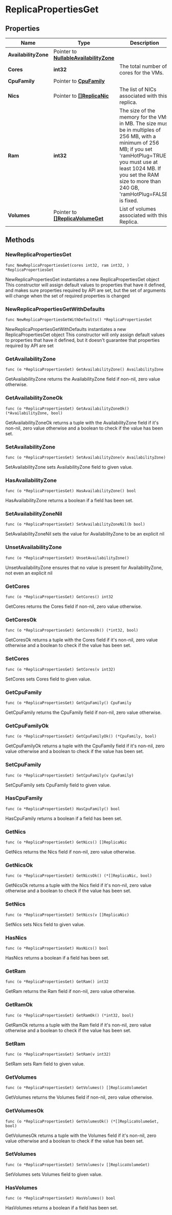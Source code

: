 # ReplicaPropertiesGet

## Properties

|Name | Type | Description | Notes|
|------------ | ------------- | ------------- | -------------|
|**AvailabilityZone** | Pointer to [**NullableAvailabilityZone**](AvailabilityZone.md) |  | [optional] |
|**Cores** | **int32** | The total number of cores for the VMs. | |
|**CpuFamily** | Pointer to [**CpuFamily**](CpuFamily.md) |  | [optional] |
|**Nics** | Pointer to [**[]ReplicaNic**](ReplicaNic.md) | The list of NICs associated with this replica. | [optional] |
|**Ram** | **int32** | The size of the memory for the VMs in MB. The size must be in multiples of 256 MB, with a minimum of 256 MB; if you set &#39;ramHotPlug&#x3D;TRUE&#39;, you must use at least 1024 MB. If you set the RAM size to more than 240 GB, &#39;ramHotPlug&#x3D;FALSE&#39; is fixed. | |
|**Volumes** | Pointer to [**[]ReplicaVolumeGet**](ReplicaVolumeGet.md) | List of volumes associated with this Replica. | [optional] |

## Methods

### NewReplicaPropertiesGet

`func NewReplicaPropertiesGet(cores int32, ram int32, ) *ReplicaPropertiesGet`

NewReplicaPropertiesGet instantiates a new ReplicaPropertiesGet object
This constructor will assign default values to properties that have it defined,
and makes sure properties required by API are set, but the set of arguments
will change when the set of required properties is changed

### NewReplicaPropertiesGetWithDefaults

`func NewReplicaPropertiesGetWithDefaults() *ReplicaPropertiesGet`

NewReplicaPropertiesGetWithDefaults instantiates a new ReplicaPropertiesGet object
This constructor will only assign default values to properties that have it defined,
but it doesn't guarantee that properties required by API are set

### GetAvailabilityZone

`func (o *ReplicaPropertiesGet) GetAvailabilityZone() AvailabilityZone`

GetAvailabilityZone returns the AvailabilityZone field if non-nil, zero value otherwise.

### GetAvailabilityZoneOk

`func (o *ReplicaPropertiesGet) GetAvailabilityZoneOk() (*AvailabilityZone, bool)`

GetAvailabilityZoneOk returns a tuple with the AvailabilityZone field if it's non-nil, zero value otherwise
and a boolean to check if the value has been set.

### SetAvailabilityZone

`func (o *ReplicaPropertiesGet) SetAvailabilityZone(v AvailabilityZone)`

SetAvailabilityZone sets AvailabilityZone field to given value.

### HasAvailabilityZone

`func (o *ReplicaPropertiesGet) HasAvailabilityZone() bool`

HasAvailabilityZone returns a boolean if a field has been set.

### SetAvailabilityZoneNil

`func (o *ReplicaPropertiesGet) SetAvailabilityZoneNil(b bool)`

 SetAvailabilityZoneNil sets the value for AvailabilityZone to be an explicit nil

### UnsetAvailabilityZone
`func (o *ReplicaPropertiesGet) UnsetAvailabilityZone()`

UnsetAvailabilityZone ensures that no value is present for AvailabilityZone, not even an explicit nil
### GetCores

`func (o *ReplicaPropertiesGet) GetCores() int32`

GetCores returns the Cores field if non-nil, zero value otherwise.

### GetCoresOk

`func (o *ReplicaPropertiesGet) GetCoresOk() (*int32, bool)`

GetCoresOk returns a tuple with the Cores field if it's non-nil, zero value otherwise
and a boolean to check if the value has been set.

### SetCores

`func (o *ReplicaPropertiesGet) SetCores(v int32)`

SetCores sets Cores field to given value.


### GetCpuFamily

`func (o *ReplicaPropertiesGet) GetCpuFamily() CpuFamily`

GetCpuFamily returns the CpuFamily field if non-nil, zero value otherwise.

### GetCpuFamilyOk

`func (o *ReplicaPropertiesGet) GetCpuFamilyOk() (*CpuFamily, bool)`

GetCpuFamilyOk returns a tuple with the CpuFamily field if it's non-nil, zero value otherwise
and a boolean to check if the value has been set.

### SetCpuFamily

`func (o *ReplicaPropertiesGet) SetCpuFamily(v CpuFamily)`

SetCpuFamily sets CpuFamily field to given value.

### HasCpuFamily

`func (o *ReplicaPropertiesGet) HasCpuFamily() bool`

HasCpuFamily returns a boolean if a field has been set.

### GetNics

`func (o *ReplicaPropertiesGet) GetNics() []ReplicaNic`

GetNics returns the Nics field if non-nil, zero value otherwise.

### GetNicsOk

`func (o *ReplicaPropertiesGet) GetNicsOk() (*[]ReplicaNic, bool)`

GetNicsOk returns a tuple with the Nics field if it's non-nil, zero value otherwise
and a boolean to check if the value has been set.

### SetNics

`func (o *ReplicaPropertiesGet) SetNics(v []ReplicaNic)`

SetNics sets Nics field to given value.

### HasNics

`func (o *ReplicaPropertiesGet) HasNics() bool`

HasNics returns a boolean if a field has been set.

### GetRam

`func (o *ReplicaPropertiesGet) GetRam() int32`

GetRam returns the Ram field if non-nil, zero value otherwise.

### GetRamOk

`func (o *ReplicaPropertiesGet) GetRamOk() (*int32, bool)`

GetRamOk returns a tuple with the Ram field if it's non-nil, zero value otherwise
and a boolean to check if the value has been set.

### SetRam

`func (o *ReplicaPropertiesGet) SetRam(v int32)`

SetRam sets Ram field to given value.


### GetVolumes

`func (o *ReplicaPropertiesGet) GetVolumes() []ReplicaVolumeGet`

GetVolumes returns the Volumes field if non-nil, zero value otherwise.

### GetVolumesOk

`func (o *ReplicaPropertiesGet) GetVolumesOk() (*[]ReplicaVolumeGet, bool)`

GetVolumesOk returns a tuple with the Volumes field if it's non-nil, zero value otherwise
and a boolean to check if the value has been set.

### SetVolumes

`func (o *ReplicaPropertiesGet) SetVolumes(v []ReplicaVolumeGet)`

SetVolumes sets Volumes field to given value.

### HasVolumes

`func (o *ReplicaPropertiesGet) HasVolumes() bool`

HasVolumes returns a boolean if a field has been set.


